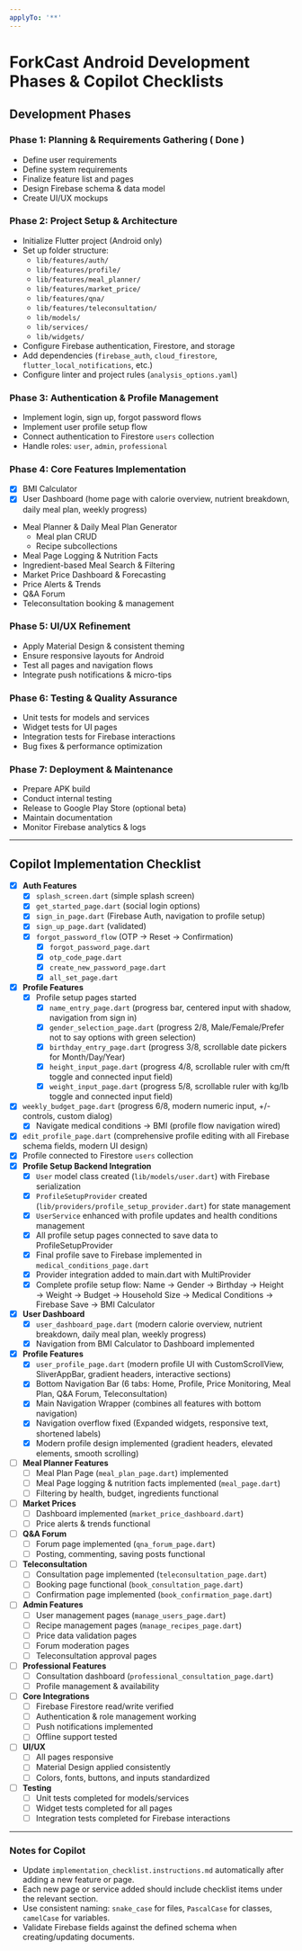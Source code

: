 ```yaml
---
applyTo: '**'
---
```

# ForkCast Android Development Phases & Copilot Checklists

## Development Phases

### Phase 1: Planning & Requirements Gathering ( Done )
- Define user requirements
- Define system requirements
- Finalize feature list and pages
- Design Firebase schema & data model
- Create UI/UX mockups

### Phase 2: Project Setup & Architecture
- Initialize Flutter project (Android only)
- Set up folder structure:
  - `lib/features/auth/`
  - `lib/features/profile/`
  - `lib/features/meal_planner/`
  - `lib/features/market_price/`
  - `lib/features/qna/`
  - `lib/features/teleconsultation/`
  - `lib/models/`
  - `lib/services/`
  - `lib/widgets/`
- Configure Firebase authentication, Firestore, and storage
- Add dependencies (`firebase_auth`, `cloud_firestore`, `flutter_local_notifications`, etc.)
- Configure linter and project rules (`analysis_options.yaml`)

### Phase 3: Authentication & Profile Management
- Implement login, sign up, forgot password flows
- Implement user profile setup flow
- Connect authentication to Firestore `users` collection
- Handle roles: `user`, `admin`, `professional`

### Phase 4: Core Features Implementation
- [x] BMI Calculator
- [x] User Dashboard (home page with calorie overview, nutrient breakdown, daily meal plan, weekly progress)
- Meal Planner & Daily Meal Plan Generator
  - Meal plan CRUD
  - Recipe subcollections
- Meal Page Logging & Nutrition Facts
- Ingredient-based Meal Search & Filtering
- Market Price Dashboard & Forecasting
- Price Alerts & Trends
- Q&A Forum
- Teleconsultation booking & management

### Phase 5: UI/UX Refinement
- Apply Material Design & consistent theming
- Ensure responsive layouts for Android
- Test all pages and navigation flows
- Integrate push notifications & micro-tips

### Phase 6: Testing & Quality Assurance
- Unit tests for models and services
- Widget tests for UI pages
- Integration tests for Firebase interactions
- Bug fixes & performance optimization

### Phase 7: Deployment & Maintenance
- Prepare APK build
- Conduct internal testing
- Release to Google Play Store (optional beta)
- Maintain documentation
- Monitor Firebase analytics & logs

---

## Copilot Implementation Checklist

 - [x] **Auth Features**
   - [x] `splash_screen.dart` (simple splash screen)
   - [x] `get_started_page.dart` (social login options)
   - [x] `sign_in_page.dart` (Firebase Auth, navigation to profile setup)
   - [x] `sign_up_page.dart` (validated)
   - [x] `forgot_password_flow` (OTP → Reset → Confirmation)
     - [x] `forgot_password_page.dart`
     - [x] `otp_code_page.dart`
     - [x] `create_new_password_page.dart`
     - [x] `all_set_page.dart`
 - [x] **Profile Features**
   - [x] Profile setup pages started
     - [x] `name_entry_page.dart` (progress bar, centered input with shadow, navigation from sign in)
     - [x] `gender_selection_page.dart` (progress 2/8, Male/Female/Prefer not to say options with green selection)
     - [x] `birthday_entry_page.dart` (progress 3/8, scrollable date pickers for Month/Day/Year)
     - [x] `height_input_page.dart` (progress 4/8, scrollable ruler with cm/ft toggle and connected input field)
     - [x] `weight_input_page.dart` (progress 5/8, scrollable ruler with kg/lb toggle and connected input field)
  - [x] `weekly_budget_page.dart` (progress 6/8, modern numeric input, +/- controls, custom dialog)
    - [x] Navigate medical conditions → BMI (profile flow navigation wired)
   - [x] `edit_profile_page.dart` (comprehensive profile editing with all Firebase schema fields, modern UI design)
  - [x] Profile connected to Firestore `users` collection
  - [x] **Profile Setup Backend Integration**
    - [x] `User` model class created (`lib/models/user.dart`) with Firebase serialization
    - [x] `ProfileSetupProvider` created (`lib/providers/profile_setup_provider.dart`) for state management
    - [x] `UserService` enhanced with profile updates and health conditions management
    - [x] All profile setup pages connected to save data to ProfileSetupProvider
    - [x] Final profile save to Firebase implemented in `medical_conditions_page.dart`
    - [x] Provider integration added to main.dart with MultiProvider
    - [x] Complete profile setup flow: Name → Gender → Birthday → Height → Weight → Budget → Household Size → Medical Conditions → Firebase Save → BMI Calculator
 - [x] **User Dashboard**
   - [x] `user_dashboard_page.dart` (modern calorie overview, nutrient breakdown, daily meal plan, weekly progress)
   - [x] Navigation from BMI Calculator to Dashboard implemented
 - [x] **Profile Features**
   - [x] `user_profile_page.dart` (modern profile UI with CustomScrollView, SliverAppBar, gradient headers, interactive sections)
   - [x] Bottom Navigation Bar (6 tabs: Home, Profile, Price Monitoring, Meal Plan, Q&A Forum, Teleconsultation)
   - [x] Main Navigation Wrapper (combines all features with bottom navigation)
   - [x] Navigation overflow fixed (Expanded widgets, responsive text, shortened labels)
   - [x] Modern profile design implemented (gradient headers, elevated elements, smooth scrolling)
- [ ] **Meal Planner Features**
  - [ ] Meal Plan Page (`meal_plan_page.dart`) implemented
  - [ ] Meal Page logging & nutrition facts implemented (`meal_page.dart`)
  - [ ] Filtering by health, budget, ingredients functional
- [ ] **Market Prices**
  - [ ] Dashboard implemented (`market_price_dashboard.dart`)
  - [ ] Price alerts & trends functional
- [ ] **Q&A Forum**
  - [ ] Forum page implemented (`qna_forum_page.dart`)
  - [ ] Posting, commenting, saving posts functional
- [ ] **Teleconsultation**
  - [ ] Consultation page implemented (`teleconsultation_page.dart`)
  - [ ] Booking page functional (`book_consultation_page.dart`)
  - [ ] Confirmation page implemented (`book_confirmation_page.dart`)
- [ ] **Admin Features**
  - [ ] User management pages (`manage_users_page.dart`)
  - [ ] Recipe management pages (`manage_recipes_page.dart`)
  - [ ] Price data validation pages
  - [ ] Forum moderation pages
  - [ ] Teleconsultation approval pages
- [ ] **Professional Features**
  - [ ] Consultation dashboard (`professional_consultation_page.dart`)
  - [ ] Profile management & availability
- [ ] **Core Integrations**
  - [ ] Firebase Firestore read/write verified
  - [ ] Authentication & role management working
  - [ ] Push notifications implemented
  - [ ] Offline support tested
- [ ] **UI/UX**
  - [ ] All pages responsive
  - [ ] Material Design applied consistently
  - [ ] Colors, fonts, buttons, and inputs standardized
- [ ] **Testing**
  - [ ] Unit tests completed for models/services
  - [ ] Widget tests completed for all pages
  - [ ] Integration tests completed for Firebase interactions

---

### Notes for Copilot
- Update `implementation_checklist.instructions.md` automatically after adding a new feature or page.
- Each new page or service added should include checklist items under the relevant section.
- Use consistent naming: `snake_case` for files, `PascalCase` for classes, `camelCase` for variables.
- Validate Firebase fields against the defined schema when creating/updating documents.
